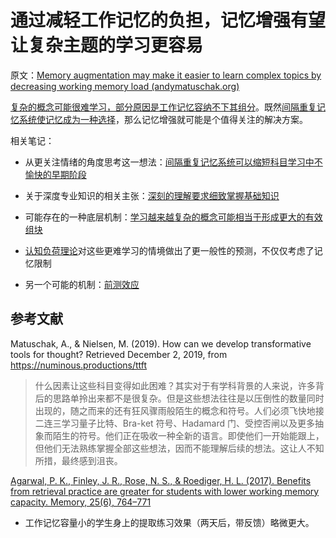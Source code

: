# 通过减轻工作记忆的负担，记忆增强有望让复杂主题的学习更容易

原文：[Memory augmentation may make it easier to learn complex topics by decreasing working memory load (andymatuschak.org)](https://notes.andymatuschak.org/zcMJ4k48No78VtNvB6mMAUBrLhvtfjfLKwf)

[复杂的概念可能很难学习，部分原因是工作记忆容纳不下其组分](https://notes.andymatuschak.org/z6eTZz16YRGs2PyWyc3qe1B9oJ7swmnCU54hZ)。既然[间隔重复记忆系统使记忆成为一种选择](https://notes.andymatuschak.org/z4bR1HVvDUhMXDm5SJB4Tiw4xGbrm9AfXWgbc)，那么记忆增强就可能是个值得关注的解决方案。

相关笔记：

- 从更关注情绪的角度思考这一想法：[间隔重复记忆系统可以缩短科目学习中不愉快的早期阶段](https://notes.andymatuschak.org/z36hoKonZMF93rY34goQhyFLfnTfHmSwBzNYs)

- 关于深度专业知识的相关主张：[深刻的理解要求细致掌握基础知识](https://notes.andymatuschak.org/zQiumA4k3SXo1GeRVJpsrVaBRETAoyYmSERS)

- 可能存在的一种底层机制：[学习越来越复杂的概念可能相当于形成更大的有效组块](https://notes.andymatuschak.org/z8VFVdTR19snWjFMxnyNabBCbmeoWrQ287TdT)

- [认知负荷理论](https://notes.andymatuschak.org/z2ZPyZAn4uDnbKyPiuUZXxr1qoq7zDs1ELBr)对这些更难学习的情境做出了更一般性的预测，不仅仅考虑了记忆限制

- 另一个可能的机制：[前测效应](https://notes.andymatuschak.org/z2Dataoh9dKKp2UDNv83RJPerDQrBpXnFmhw)

## 参考文献

Matuschak, A., & Nielsen, M. (2019). How can we develop transformative tools for thought? Retrieved December 2, 2019, from https://numinous.productions/ttft

> 什么因素让这些科目变得如此困难？其实对于有学科背景的人来说，许多背后的思路单拎出来都不是很复杂。但是这些想法往往是以压倒性的数量同时出现的，随之而来的还有狂风骤雨般陌生的概念和符号。人们必须飞快地接二连三学习量子比特、Bra-ket 符号、Hadamard 门、受控否闸以及更多抽象而陌生的符号。他们正在吸收一种全新的语言。即使他们一开始能跟上，但他们无法熟练掌握全部这些想法，因而不能理解后续的想法。这让人不知所措，最终感到沮丧。

[Agarwal, P. K., Finley, J. R., Rose, N. S., & Roediger, H. L. (2017). Benefits from retrieval practice are greater for students with lower working memory capacity. Memory, 25(6), 764–771](https://notes.andymatuschak.org/zzMEU9RPxiUcFgSNZcXKyztTgXeYuW9itC)

- 工作记忆容量小的学生身上的提取练习效果（两天后，带反馈）略微更大。